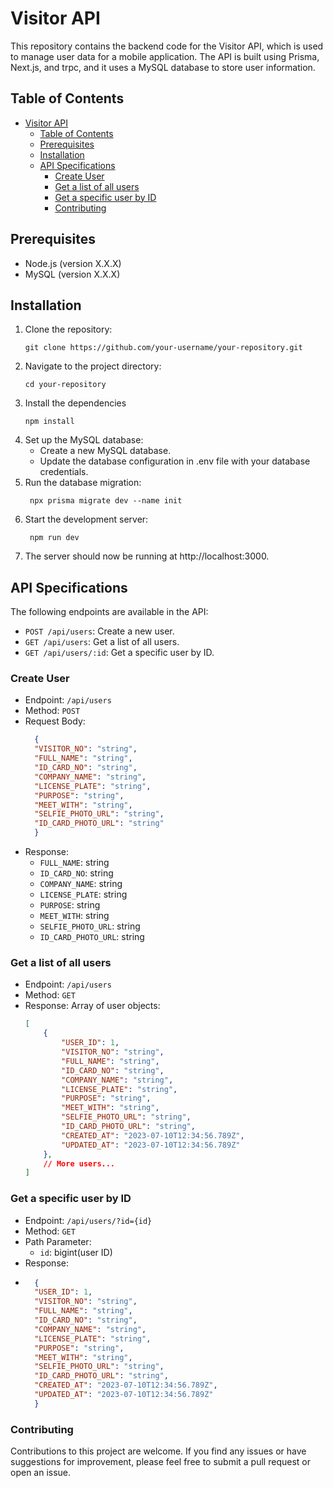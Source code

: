 # Visitor API

This repository contains the backend code for the Visitor API, which is used to manage user data for a mobile application. The API is built using Prisma, Next.js, and trpc, and it uses a MySQL database to store user information.

## Table of Contents

- [Visitor API](#visitor-api)
  - [Table of Contents](#table-of-contents)
  - [Prerequisites](#prerequisites)
  - [Installation](#installation)
  - [API Specifications](#api-specifications)
    - [Create User](#create-user)
    - [Get a list of all users](#get-a-list-of-all-users)
    - [Get a specific user by ID](#get-a-specific-user-by-id)
    - [Contributing](#contributing)

## Prerequisites

- Node.js (version X.X.X)
- MySQL (version X.X.X)

## Installation

1. Clone the repository:
   ```shell
   git clone https://github.com/your-username/your-repository.git
   ```
2. Navigate to the project directory:
   ```shell
   cd your-repository
   ```
3. Install the dependencies
   ```shell
   npm install
   ```
4. Set up the MySQL database:
   - Create a new MySQL database.
   - Update the database configuration in .env file with your database credentials.
5. Run the database migration:
   ```shell
    npx prisma migrate dev --name init
   ```
6. Start the development server:
   ```shell
    npm run dev
   ```
7. The server should now be running at http://localhost:3000.

## API Specifications

The following endpoints are available in the API:

- `POST /api/users`: Create a new user.
- `GET /api/users`: Get a list of all users.
- `GET /api/users/:id`: Get a specific user by ID.

### Create User

- Endpoint: `/api/users`
- Method: `POST`
- Request Body:
  ```json
    {
    "VISITOR_NO": "string",
    "FULL_NAME": "string",
    "ID_CARD_NO": "string",
    "COMPANY_NAME": "string",
    "LICENSE_PLATE": "string",
    "PURPOSE": "string",
    "MEET_WITH": "string",
    "SELFIE_PHOTO_URL": "string",
    "ID_CARD_PHOTO_URL": "string"
    }
  ```
- Response:
  - `FULL_NAME`: string
  - `ID_CARD_NO`: string
  - `COMPANY_NAME`: string
  - `LICENSE_PLATE`: string
  - `PURPOSE`: string
  - `MEET_WITH`: string
  - `SELFIE_PHOTO_URL`: string
  - `ID_CARD_PHOTO_URL`: string

### Get a list of all users

- Endpoint: `/api/users`
- Method: `GET`
- Response: Array of user objects:
  ```json
  [
      {
          "USER_ID": 1,
          "VISITOR_NO": "string",
          "FULL_NAME": "string",
          "ID_CARD_NO": "string",
          "COMPANY_NAME": "string",
          "LICENSE_PLATE": "string",
          "PURPOSE": "string",
          "MEET_WITH": "string",
          "SELFIE_PHOTO_URL": "string",
          "ID_CARD_PHOTO_URL": "string",
          "CREATED_AT": "2023-07-10T12:34:56.789Z",
          "UPDATED_AT": "2023-07-10T12:34:56.789Z"
      },
      // More users...
  ]
  ```

### Get a specific user by ID

- Endpoint: `/api/users/?id={id}`
- Method: `GET`
- Path Parameter:
  - `id`: bigint(user ID)
- Response:
- ```json
    {
    "USER_ID": 1,
    "VISITOR_NO": "string",
    "FULL_NAME": "string",
    "ID_CARD_NO": "string",
    "COMPANY_NAME": "string",
    "LICENSE_PLATE": "string",
    "PURPOSE": "string",
    "MEET_WITH": "string",
    "SELFIE_PHOTO_URL": "string",
    "ID_CARD_PHOTO_URL": "string",
    "CREATED_AT": "2023-07-10T12:34:56.789Z",
    "UPDATED_AT": "2023-07-10T12:34:56.789Z"
    }
  ```

### Contributing

Contributions to this project are welcome. If you find any issues or have suggestions for improvement, please feel free to submit a pull request or open an issue.
